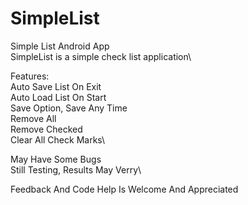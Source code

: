 # SimpleList
Simple List Android App\
SimpleList is a simple check list application\

Features:\
    Auto Save List On Exit\
    Auto Load List On Start\
    Save Option, Save Any Time\
    Remove All\
    Remove Checked\
    Clear All Check Marks\
   
   
May Have Some Bugs\
Still Testing, Results May Verry\

Feedback And Code Help Is Welcome And Appreciated 
